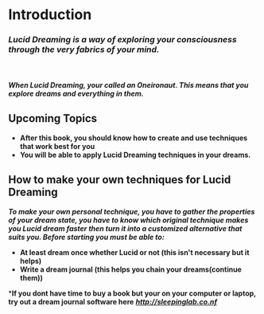 # **Introduction**

### *Lucid Dreaming is a way of exploring your consciousness through the very fabrics of your mind.*
&nbsp;
#### *When Lucid Dreaming, your called an Oneironaut. This means that you explore dreams and everything in them.*

## Upcoming Topics

- **After this book, you should know how to create and use techniques that work best for you**
- **You will be able to apply Lucid Dreaming techniques in your dreams.**

## How to make your own techniques for Lucid Dreaming

***To make your own personal technique, you have to gather the properties of your dream state, you have to know which original technique makes you Lucid dream faster then turn it into a customized alternative that suits you. Before starting you must be able to:***

- **At least dream once whether Lucid or not (this isn't necessary but it helps)**
-  **Write a dream journal (this helps you chain your dreams(continue them))**

***If you dont have time to buy a book but your on your computer or laptop, try out a dream journal software here** ***http://sleepinglab.co.nf***
